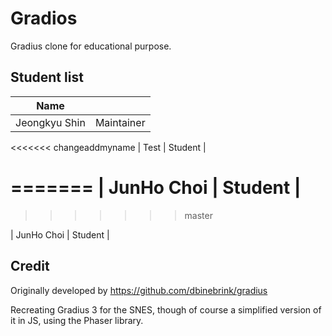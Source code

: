 # Gradios

Gradius clone for educational purpose.

## Student list

| Name         |            |
|--------------|------------|
| Jeongkyu Shin| Maintainer |
<<<<<<< changeaddmyname
| Test         | Student    |

=======
| JunHo Choi   | Student    |
=======
>>>>>>> master




| JunHo Choi   | Student    |


## Credit

Originally developed by https://github.com/dbinebrink/gradius

Recreating Gradius 3 for the SNES, though of course a simplified version of it in JS, using the Phaser library.
